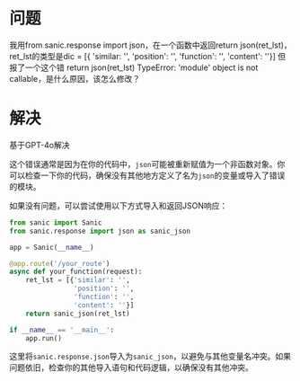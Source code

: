 # 问题

我用from sanic.response import json，在一个函数中返回return json(ret_lst)，
ret_lst的类型是dic = [{   'similar: '',
                       'position': '',
                       'function': '',
                       'content': ''}]
但报了一个这个错 return json(ret_lst) TypeError: 'module' object is not callable，是什么原因，该怎么修改？

# 解决

基于GPT-4o解决

这个错误通常是因为在你的代码中，`json`可能被重新赋值为一个非函数对象。你可以检查一下你的代码，确保没有其他地方定义了名为`json`的变量或导入了错误的模块。

如果没有问题，可以尝试使用以下方式导入和返回JSON响应：

```python
from sanic import Sanic
from sanic.response import json as sanic_json

app = Sanic(__name__)

@app.route('/your_route')
async def your_function(request):
    ret_lst = [{'similar': '',
                'position': '',
                'function': '',
                'content': ''}]
    return sanic_json(ret_lst)

if __name__ == '__main__':
    app.run()
```

这里将`sanic.response.json`导入为`sanic_json`，以避免与其他变量名冲突。如果问题依旧，检查你的其他导入语句和代码逻辑，以确保没有其他冲突。